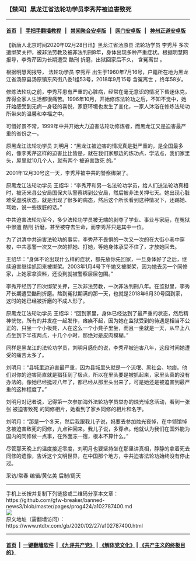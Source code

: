 ### 【禁闻】黑龙江省法轮功学员李秀芹被迫害致死
------------------------

#### [首页](https://github.com/gfw-breaker/banned-news3/blob/master/README.md) &nbsp;&nbsp;|&nbsp;&nbsp; [手把手翻墙教程](https://github.com/gfw-breaker/guides/wiki) &nbsp;&nbsp;|&nbsp;&nbsp; [禁闻聚合安卓版](https://github.com/gfw-breaker/bn-android) &nbsp;&nbsp;|&nbsp;&nbsp; [网门安卓版](https://github.com/oGate2/oGate) &nbsp;&nbsp;|&nbsp;&nbsp; [神州正道安卓版](https://github.com/SzzdOgate/update) 



<div><div class="post_content" itemprop="articleBody">
 <p>
  【新唐人北京时间2020年02月28日讯】黑龙江省汤原县
  <ok href="https://www.ntdtv.com/gb/法轮功学员.htm">
   法轮功学员
  </ok>
  <ok href="https://www.ntdtv.com/gb/李秀芹.htm">
   李秀芹
  </ok>
  多次遭绑架关押，被非法劳教及被非法判刑8年，身体出现多种严重症状。根据明慧网报导，李秀芹因为长期遭受
  <ok href="https://www.ntdtv.com/gb/酷刑.htm">
   酷刑
  </ok>
  折磨，出狱回家后不久，
  <ok href="https://www.ntdtv.com/gb/含冤离世.htm">
   含冤离世
  </ok>
  。
 </p>
 <p>
  根据明慧网报导，
  <ok href="https://www.ntdtv.com/gb/法轮功学员.htm">
   法轮功学员
  </ok>
  <ok href="https://www.ntdtv.com/gb/李秀芹.htm">
   李秀芹
  </ok>
  出生于1960年7月16号，户籍所在地为黑龙江省汤原县汤原镇东风街八委1组53号，2018年9月15号
  <ok href="https://www.ntdtv.com/gb/含冤离世.htm">
   含冤离世
  </ok>
  ，终年58岁。
 </p>
 <p>
  修炼法轮功之前，李秀芹患有严重的心脏病，经常在毫无意识的情况下昏迷休克，弄得全家人生活都很痛苦。1996年10月，开始修炼法轮功之后，不知不觉中，她开始感受到无病一身轻的喜悦，家庭环境也发生了变化，一家人沐浴在修炼法轮功所带来的温馨和幸福之中。
 </p>
 <p>
  可惜好景不常，1999年中共开始大力迫害法轮功修炼者，而黑龙江又是迫害最严重的省份之一。
 </p>
 <p>
  原黑龙江法轮功学员 刘明月：“黑龙江被迫害的情况真是挺严重的，是全国最多的，像李秀芹这样的迫害比比皆是，就在我们家那边的炼功点，学法点，我们家里头，屋里就10几个人，就有两个
  <ok href="https://www.ntdtv.com/gb/被迫害致死.htm">
   被迫害致死
  </ok>
  的。”
 </p>
 <p>
  2001年12月30号这一天，李秀芹被中共的警察绑架了。
 </p>
 <p>
  原黑龙江法轮功学员 王绍华：“李秀芹和另一名法轮功学员，给人们送法轮功真相时，被汤米县公安局国保大队警察绑到公安局，然后被非法关押七天。她出现心脏难受虚脱状态，就是出现了很多的病态，然后这个所长看到这种情况下，还踢她、骂她，说一些很脏的话。”
 </p>
 <p>
  中共迫害法轮功至今，多少法轮功学员被无端的剥夺了学业、事业与家庭，在冤狱中惨遭
  <ok href="https://www.ntdtv.com/gb/酷刑.htm">
   酷刑
  </ok>
  折磨，甚至被夺去生命，而李秀芹只是其中一位。
 </p>
 <p>
  为了讲清中共迫害法轮功的事实，李秀芹不畏惧的一次又一次的在大街小巷中穿梭，中共恶警一次又一次的抓她、打她，等她身体承受不住了，才放她回去。
 </p>
 <p>
  王绍华：“身体不论出现什么样的症状，都先放你先回家，一旦身体好了之后，继续迫害继续抓回来被绑架。2003年1月4号下午她又被绑架，因为她去另一个同修家，上她家拿资料，还没到就被警察层层包围。”
 </p>
 <p>
  李秀芹经历了四次绑架关押，三次非法劳教，一次非法判刑八年。在监狱里，李秀芹长期遭受酷刑折磨。熬到冤狱期满的那一天，也就是2018年6月30号回到家，这时的她已经被折磨的不成人形了。
 </p>
 <p>
  原黑龙江法轮功学员 王绍华：“回到家里，身体已经达到了最严重的状态，然后精神恍惚，所有的并发症一起发作，瘫痪不起，因为她在监狱受到的待遇是相当不公正的，只坐一个小板凳，人在这么一个小凳子里坐，而且一坐就是一天，从早上八点坐到下半夜两点，十几个小时，那绝对是皮肉模糊。”
 </p>
 <p>
  同样是黑龙江的法轮功学员，刘明月感伤的说，李秀芹被迫害八年，这段时间她遭受的痛苦太多了。
 </p>
 <p>
  刘明月：“县城里边迫害最严重，因为县城里头就是一个流氓、黑社会、地痞。他们对你的迫害简直就是猖狂到了极点，所以在里头要是被抓起来，家里头真的没有办法的。像她已经挺过八年了，都已经从那里头出来了，可是她还是被迫害到最严重的这种程度了。”
 </p>
 <p>
  刘明月对记者说，记得第一次参加海外法轮功学员举办的烛光悼念活动，看到一张张
  <ok href="https://www.ntdtv.com/gb/被迫害致死.htm">
   被迫害致死
  </ok>
  的同修相片，她看到了家乡同修的相片和名字。
 </p>
 <p>
  刘明月：“那是一个冬天，然后我跟我儿子说，妈要去参加烛光夜悼，在中领馆悼念被迫害致死的同修，九点钟回来。我儿子说，多穿点。他就认为我们在国外能为国内的同修做一点事，在外面冻一宿，根本不算什么。”
 </p>
 <p>
  尽管那天晚上的温度接近零度，刘明月也要坚持坐在那里讲真相，静静的拿着死去同修的遗像，告诉这个文明世界，在中国那个地方，中共迫害法轮功始终没有停止过。
 </p>
 <p>
  采访/常春 编辑/黄亿美 后制/周天
 </p>
 <div class="single_ad">
 </div>
</div>
</div>
<hr/>
手机上长按并复制下列链接或二维码分享本文章：<br/>
https://github.com/gfw-breaker/banned-news3/blob/master/pages/prog424/a102787400.md <br/>
<a href='https://github.com/gfw-breaker/banned-news3/blob/master/pages/prog424/a102787400.md'><img src='https://github.com/gfw-breaker/banned-news3/blob/master/pages/prog424/a102787400.md.png'/></a> <br/>
原文地址（需翻墙访问）：https://www.ntdtv.com/gb/2020/02/27/a102787400.html


------------------------
#### [首页](https://github.com/gfw-breaker/banned-news3/blob/master/README.md) &nbsp;|&nbsp; [一键翻墙软件](https://github.com/gfw-breaker/nogfw/blob/master/README.md) &nbsp;| [《九评共产党》](https://github.com/gfw-breaker/9ping.md/blob/master/README.md#九评之一评共产党是什么) | [《解体党文化》](https://github.com/gfw-breaker/jtdwh.md/blob/master/README.md) | [《共产主义的终极目的》](https://github.com/gfw-breaker/gczydzjmd.md/blob/master/README.md)


<img src='http://gfw-breaker.win/banned-news3/pages/prog424/a102787400.md' width='0px' height='0px'/>